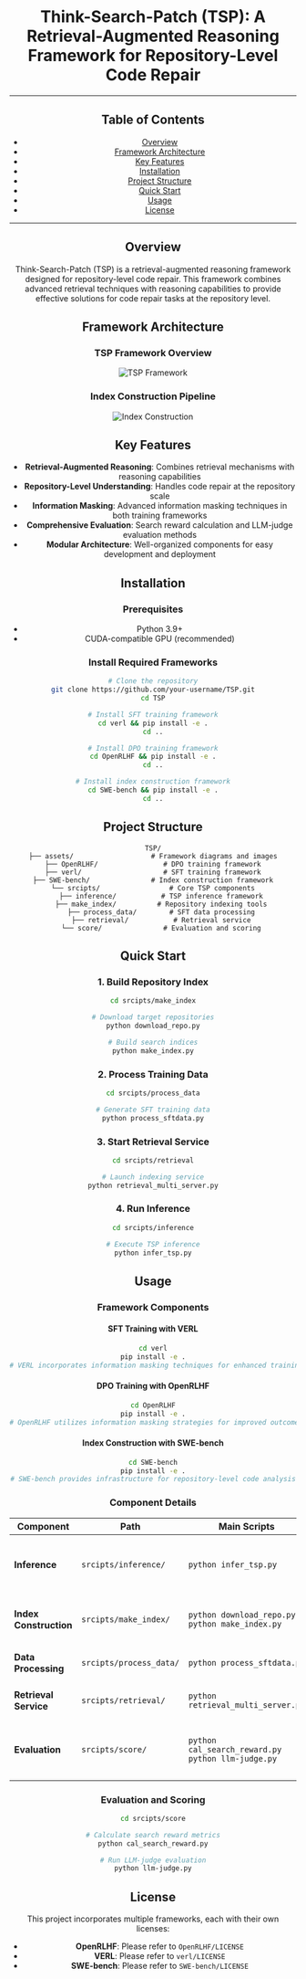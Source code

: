 <div align="center">

# Think-Search-Patch (TSP): A Retrieval-Augmented Reasoning Framework for Repository-Level Code Repair


---

## Table of Contents

- [Overview](#overview)
- [Framework Architecture](#framework-architecture)
- [Key Features](#key-features)
- [Installation](#installation)
- [Project Structure](#project-structure)
- [Quick Start](#quick-start)
- [Usage](#usage)
- [License](#license)

---

## Overview

Think-Search-Patch (TSP) is a retrieval-augmented reasoning framework designed for repository-level code repair. This framework combines advanced retrieval techniques with reasoning capabilities to provide effective solutions for code repair tasks at the repository level.

## Framework Architecture

### TSP Framework Overview
![TSP Framework](assets/fig1.png)

### Index Construction Pipeline
![Index Construction](assets/fig2.png)

## Key Features

- **Retrieval-Augmented Reasoning**: Combines retrieval mechanisms with reasoning capabilities
- **Repository-Level Understanding**: Handles code repair at the repository scale
- **Information Masking**: Advanced information masking techniques in both training frameworks
- **Comprehensive Evaluation**: Search reward calculation and LLM-judge evaluation methods
- **Modular Architecture**: Well-organized components for easy development and deployment

## Installation

### Prerequisites
- Python 3.9+
- CUDA-compatible GPU (recommended)

### Install Required Frameworks

```bash
# Clone the repository
git clone https://github.com/your-username/TSP.git
cd TSP

# Install SFT training framework
cd verl && pip install -e .
cd ..

# Install DPO training framework
cd OpenRLHF && pip install -e .
cd ..

# Install index construction framework
cd SWE-bench && pip install -e .
cd ..
```

## Project Structure

```
TSP/
├── assets/                   # Framework diagrams and images
├── OpenRLHF/                # DPO training framework
├── verl/                    # SFT training framework
├── SWE-bench/               # Index construction framework
└── srcipts/                 # Core TSP components
    ├── inference/           # TSP inference framework
    ├── make_index/          # Repository indexing tools
    ├── process_data/        # SFT data processing
    ├── retrieval/           # Retrieval service
    └── score/               # Evaluation and scoring
```

## Quick Start

### 1. Build Repository Index

```bash
cd srcipts/make_index

# Download target repositories
python download_repo.py

# Build search indices
python make_index.py
```

### 2. Process Training Data

```bash
cd srcipts/process_data

# Generate SFT training data
python process_sftdata.py
```

### 3. Start Retrieval Service

```bash
cd srcipts/retrieval

# Launch indexing service
python retrieval_multi_server.py
```

### 4. Run Inference

```bash
cd srcipts/inference

# Execute TSP inference
python infer_tsp.py
```

## Usage

### Framework Components

#### **SFT Training with VERL**
```bash
cd verl
pip install -e .
# VERL incorporates information masking techniques for enhanced training
```

#### **DPO Training with OpenRLHF**
```bash
cd OpenRLHF
pip install -e .
# OpenRLHF utilizes information masking strategies for improved outcomes
```

#### **Index Construction with SWE-bench**
```bash
cd SWE-bench
pip install -e .
# SWE-bench provides infrastructure for repository-level code analysis
```

### Component Details

| Component | Path | Main Scripts | Description |
|-----------|------|-------------|-------------|
| **Inference** | `srcipts/inference/` | `python infer_tsp.py` | TSP inference framework for code repair |
| **Index Construction** | `srcipts/make_index/` | `python download_repo.py` `python make_index.py` | Repository download and index building |
| **Data Processing** | `srcipts/process_data/` | `python process_sftdata.py` | SFT training data construction |
| **Retrieval Service** | `srcipts/retrieval/` | `python retrieval_multi_server.py` | Indexing service infrastructure |
| **Evaluation** | `srcipts/score/` | `python cal_search_reward.py` `python llm-judge.py` | Search reward calculation and LLM evaluation |

### Evaluation and Scoring

```bash
cd srcipts/score

# Calculate search reward metrics
python cal_search_reward.py

# Run LLM-judge evaluation
python llm-judge.py
```

## License

This project incorporates multiple frameworks, each with their own licenses:

- **OpenRLHF**: Please refer to `OpenRLHF/LICENSE`
- **VERL**: Please refer to `verl/LICENSE`
- **SWE-bench**: Please refer to `SWE-bench/LICENSE`
